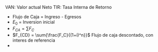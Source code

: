 VAN: Valor actual Neto
TIR: Tasa Interna de Retorno

- Flujo de Caja = Ingreso - Egresos
- $E_0$ = Inversion inicial
- $F_{CA} = \sum{F_C}$
- $F_{CD} = \sum{\frac{F_C}{(1+i)^n}}$ Flujo de caja descontado, con interes de referencia 
- 
